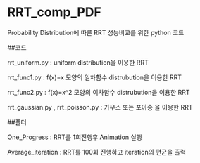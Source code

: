 # RRT_comp_PDF


Probability Distribution에 따른 RRT 성능비교를 위한 python 코드

##코드

  rrt_uniform.py : uniform distribution을 이용한 RRT
  
  rrt_func1.py : f(x)=x 모양의 일차함수 distrubution을 이용한 RRT
  
  rrt_func2.py : f(x)=x^2 모양의 이차함수 distrubution을 이용한 RRT
  
  rrt_gaussian.py , rrt_poisson.py : 가우스 또는 포아송 을 이용한 RRT 
  
##폴더

  One_Progress : RRT를 1회진행후 Animation 실행
  
  Average_iteration : RRT를 100회 진행하고 iteration의 편균을 출력
